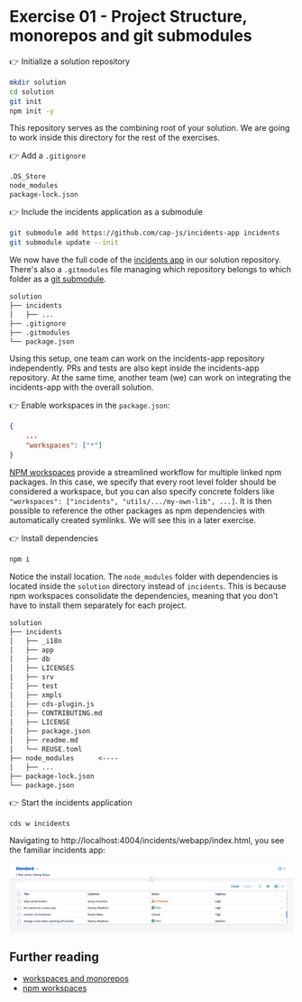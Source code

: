 
# Exercise 01 - Project Structure, monorepos and git submodules


👉 Initialize a solution repository

```sh
mkdir solution
cd solution
git init
npm init -y
```

This repository serves as the combining root of your solution. We are going to work inside this directory for the rest of the exercises.


👉 Add a `.gitignore`

```
.DS_Store
node_modules
package-lock.json
```



👉 Include the incidents application as a submodule

```sh
git submodule add https://github.com/cap-js/incidents-app incidents
git submodule update --init
```

We now have the full code of the [incidents app](https://github.com/cap-js/incidents-app) in our solution repository.
There's also a `.gitmodules` file managing which repository belongs to which folder as a [git submodule](https://git-scm.com/book/en/v2/Git-Tools-Submodules).

```
solution
├── incidents
│   ├── ...
├── .gitignore
├── .gitmodules
└── package.json
```

Using this setup, one team can work on the incidents-app repository independently. PRs and tests are also kept inside the incidents-app repository. At the same time, another team (we) can work on integrating the incidents-app with the overall solution.

👉 Enable workspaces in the `package.json`:
```json
{
    ...
    "workspaces": ["*"]
}
```

[NPM workspaces](https://docs.npmjs.com/cli/v11/using-npm/workspaces) provide a streamlined workflow for multiple linked npm packages.
In this case, we specify that every root level folder should be considered a workspace, but you can also specify concrete folders like `"workspaces": ["incidents", "utils/.../my-own-lib", ...]`.
It is then possible to reference the other packages as npm dependencies with automatically created symlinks. We will see this in a later exercise.


👉 Install dependencies
```sh
npm i
```

Notice the install location. The `node_modules` folder with dependencies is located inside the `solution` directory instead of `incidents`.
This is because npm workspaces consolidate the dependencies, meaning that you don't have to install them separately for each project.

```
solution
├── incidents
│   ├── _i18n
│   ├── app
│   ├── db
│   ├── LICENSES
│   ├── srv
│   ├── test
│   ├── xmpls
│   ├── cds-plugin.js
│   ├── CONTRIBUTING.md
│   ├── LICENSE
│   ├── package.json
│   ├── readme.md
│   └── REUSE.toml
├── node_modules      <----
│   ├── ...
├── package-lock.json
└── package.json
```


👉 Start the incidents application
```sh
cds w incidents
```

Navigating to http://localhost:4004/incidents/webapp/index.html, you see the familiar incidents app:

![incidents app](./assets/incidents-app.png)

## Further reading

- [workspaces and monorepos](https://cap.cloud.sap/docs/guides/deployment/microservices#create-a-solution-monorepo)
- [npm workspaces](https://docs.npmjs.com/cli/v11/using-npm/workspaces)
